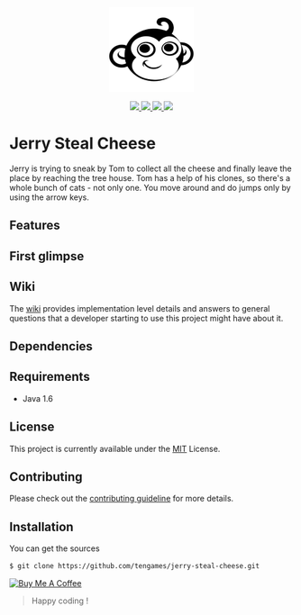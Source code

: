 <p align="center">
    <a href="#">
        <img src="assets/tenio-github-logo.png">
    </a>
</p>
<p align="center">
    <a href="LICENSE">
        <img src="https://img.shields.io/badge/license-MIT-blue.svg">
    </a>
    <a href="#">
        <img src="https://img.shields.io/github/last-commit/tengames/jerry-steal-cheese">
    </a>
    <a href="https://github.com/tengames/jerry-steal-cheese/issues">
        <img src="https://img.shields.io/github/issues/tengames/jerry-steal-cheese">
    </a>
    <a href="CONTRIBUTING.md">
        <img src="https://img.shields.io/badge/PRs-welcome-brightgreen.svg">
    </a>
</p>

# Jerry Steal Cheese
Jerry is trying to sneak by Tom to collect all the cheese and finally leave the place by reaching the tree house. Tom has a help of his clones, so there's a whole bunch of cats - not only one. You move around and do jumps only by using the arrow keys.

## Features

## First glimpse

## Wiki
The [wiki](https://github.com/tengames/jerry-steal-cheese/wiki) provides implementation level details and answers to general questions that a developer starting to use this project might have about it.

## Dependencies

## Requirements
- Java 1.6

## License
This project is currently available under the [MIT](LICENSE) License.

## Contributing
Please check out the [contributing guideline](CONTRIBUTING.md) for more details.

## Installation
You can get the sources
```sh
$ git clone https://github.com/tengames/jerry-steal-cheese.git
```

<a href="https://www.buymeacoffee.com/congcoi123" target="_blank"><img src="https://cdn.buymeacoffee.com/buttons/default-orange.png" alt="Buy Me A Coffee" height="41" width="174"></a>

> Happy coding !
